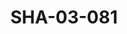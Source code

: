 ---
pid: SHA-03-081
title: SHA-03-081
language: ar
collection: شرحبيل احمد
original_label: 
rights: شرحبيل احمد
location_of_original: شرحبيل احمد
photographer_or_studio: 
scanned_from: photograph 8.8 by 13.9
_date: 1957-1959
location: امدرمان
description: شرحبيل احمد
additional_notes: '"الايام الاولى قبل الدخول في موسيقى (جاز)"'
permission_display: 'yes'
on_server: 'no'
on_website: 'no'
permalink: /archive/ar/sha-03-081.html
layout: photo-page
---